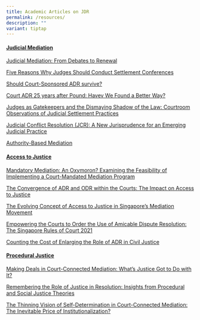 ```yaml
---
title: Academic Articles on JDR
permalink: /resources/
description: ""
variant: tiptap
---
```

<h4><strong><u>Judicial Mediation</u></strong></h4>
<p><a href="https://ink.library.smu.edu.sg/sol_research/2773/" rel="noopener noreferrer nofollow" target="_blank">Judicial Mediation: From Debates to Renewal</a>
</p>
<p><a href="https://bridges.monash.edu/articles/journal_contribution/Five_Reasons_Why_Judges_Should_Conduct_Settlement_Conferences/10064777" rel="noopener noreferrer nofollow" target="_blank">Five Reasons Why Judges Should Conduct Settlement Conferences</a>
</p>
<p><a href="https://lawcat.berkeley.edu/record/1120070?ln=en" rel="noopener noreferrer nofollow" target="_blank">Should Court-Sponsored ADR survive?</a>
</p>
<p><a href="https://kb.osu.edu/bitstream/handle/1811/77044/1/OSJDR_V18N1_0093.pdf" rel="noopener noreferrer nofollow" target="_blank">Court ADR 25 years after Pound: Havev We Found a Better Way?</a>
</p>
<p><a href="https://journals.law.harvard.edu/hnlr/wp-content/uploads/sites/91/83-Ayelet-Sela-Nourit-Zimerman-Michal-Alberstein.pdf" rel="noopener noreferrer nofollow" target="_blank">Judges as Gatekeepers and the Dismaying Shadow of the Law: Courtroom Observations of Judicial Settlement Practices</a>
</p>
<p><a href="https://static1.squarespace.com/static/60a5863870f56068b0f097cd/t/60a67a03028eea0f43859656/1621522947345/Alberstein-A-New-Jurisprudence.pdf" rel="noopener noreferrer nofollow" target="_blank">Judicial Conflict Resolution (JCR): A New Jurisprudence for an Emerging Judicial Practice</a>
</p>
<p><a href="https://static1.squarespace.com/static/60a5863870f56068b0f097cd/t/60a5e3274dcb02030b1d5a6e/1621484327296/Authority-Based-Mediation.pdf" rel="noopener noreferrer nofollow" target="_blank">Authority-Based Mediation</a>
</p>
<p></p>
<h4><strong><u>Access to Justice</u></strong></h4>
<p><a href="https://static1.squarespace.com/static/60a5863870f56068b0f097cd/t/60a69ac1e780cb5f5e59e89f/1621531329817/479-510.pdf" rel="noopener noreferrer nofollow" target="_blank">Mandatory Mediation: An Oxymoron? Examining the Feasibility of Implementing a Court-Mandated Mediation Program</a>
</p>
<p><a href="https://ink.library.smu.edu.sg/sol_research/2842/" rel="noopener noreferrer nofollow" target="_blank">The Convergence of ADR and ODR within the Courts: The Impact on Access to Justice</a>
</p>
<p><a href="https://ink.library.smu.edu.sg/sol_research/3157/" rel="noopener noreferrer nofollow" target="_blank">The Evolving Concept of Access to Justice in Singapore’s Mediation Movement</a>
</p>
<p><a href="https://ink.library.smu.edu.sg/sol_research/3940/" rel="noopener noreferrer nofollow" target="_blank">Empowering the Courts to Order the Use of Amicable Dispute Resolution: The Singapore Rules of Court 2021</a>
</p>
<p><a href="https://ink.library.smu.edu.sg/sol_research/3939/" rel="noopener noreferrer nofollow" target="_blank">Counting the Cost of Enlarging the Role of ADR in Civil Justice</a>
</p>
<p></p>
<h4><strong><u>Procedural Justice</u></strong></h4>
<p><a href="https://scholarship.law.tamu.edu/facscholar/945/" rel="noopener noreferrer nofollow" target="_blank">Making Deals in Court-Connected Mediation: What’s Justice Got to Do with It?</a>
</p>
<p><a href="https://scholarship.law.tamu.edu/facscholar/964/" rel="noopener noreferrer nofollow" target="_blank">Remembering the Role of Justice in Resolution: Insights from Procedural and Social Justice Theories</a>
</p>
<p><a href="https://scholarship.law.tamu.edu/cgi/viewcontent.cgi?article=1954&amp;context=facscholar" rel="noopener noreferrer nofollow" target="_blank">The Thinning Vision of Self-Determination in Court-Connected Mediation: The Inevitable Price of Institutionalization?</a>
</p>
<p></p>
<p></p>